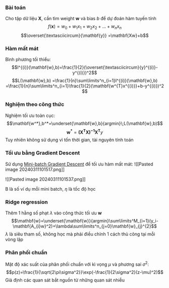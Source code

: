 ### Bài toán
Cho tập dữ liệu $\mathbf{X}$, cần tìm weight $\mathbf{w}$ và bias $b$ để dự đoán hàm tuyến tính 
$$f(\mathbf{x})=w_0+w_1x_{1}+ w_2x_{2}+...+w_nx_n$$
$$\overset{\textasciicircum}{\mathbf{y}} =\mathbf{Xw}+b$$ 
### Hàm mất mát
Bình phương tối thiểu: $$l^{(i)}(\mathbf{w},b)=\frac{1}{2}(\overset{\textasciicircum}{y}^{(i)}-y^{(i)})^2$$
$$L(\mathbf{w},b)
=\frac{1}{n}\sum\limits^n_{i=1}l^{(i)}(\mathbf{w},b)
=\frac{1}{n}\sum\limits^n_{i=1}\frac{1}{2}(\mathbf{w^{T}x^{(i)}}+b-y^{(i)})^2
$$ 
### Nghiệm theo công thức
Nghiệm tối ưu toàn cục:
$$\mathbf{w^*},b^*=\underset{\mathbf{w},b}{argmin}\;L(\mathbf{w},b)$$
$$\mathbf{w^*}=\mathbf{(X^{T}X)^{-1}X^T}y$$
Tuy nhiên không sử dụng vì tốn thời gian, tài nguyên tính toán

### Tối ưu bằng Gradient Descent
Sử dụng [Mini-batch Gradient Descent](Gradient%20Descent#Stochastic%20Gradient%20Descent) để tối ưu hàm mất mát:
![[Pasted image 20240311101517.png]]

![[Pasted image 20240311101537.png]]

B là số ví dụ mỗi mini batch, $\eta$ là tốc độ học

### Ridge regression
Thêm 1 hằng số phạt $\lambda$ vào công thức tối ưu $\mathbf{w}$
$$\mathbf{w}=\underset{\mathbf{w}}{argmin}\sum\limits^M_{i=1}(y_i-\mathbf{A_{i}w}^2)+\lambda\sum\limits^n_{j=0}\mathbf{w}_{j}^{2}$$
$\lambda$ là siêu tham số, không học mà phải điều chỉnh 1 cách thủ công tại mỗi vòng lặp
### Phân phối chuẩn 
Mật độ xác suất của phân phối chuẩn với kì vọng $\mu$ và phương sai $\sigma^2$: $$p(z)=\frac{1}{\sqrt{2\pi\sigma^2}}\exp(-\frac{1}{2\sigma^2}(z-\mu)^2)$$Giả định các quan sát bắt nguồn từ những quan sát nhiễu 

